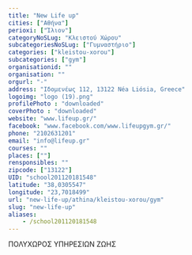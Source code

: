 ```yaml
---
title: "New Life up"
cities: ["Αθήνα"]
perioxi: ["Ίλιον"]
categoryNoSLug: "Κλειστού Χώρου"
subcategoriesNoSLug: ["Γυμναστήριο"]
categories: ["kleistou-xorou"]
subcategories: ["gym"]
organisationid: ""
organisation: ""
orgurl: "-"
address: "Ιδομενέως 112, 13122 Néa Liósia, Greece"
logoimg: "logo (19).png"
profilePhoto : "downloaded"
coverPhoto : "downloaded"
website: "www.lifeup.gr/"
facebook: "www.facebook.com/www.lifeupgym.gr/"
phone: "2102631201"
email: "info@lifeup.gr"
courses: ""
places: [""]
rensponsibles: ""
zipcode: ["13122"]
UID: "school201120181548"
latitude: "38,0305547"
longitude: "23,7018499"
url: "new-life-up/athina/kleistou-xorou/gym"
slug: "new-life-up"
aliases:
    - /school201120181548
---
```



ΠΟΛΥΧΩΡΟΣ ΥΠΗΡΕΣΙΩΝ ΖΩΗΣ

